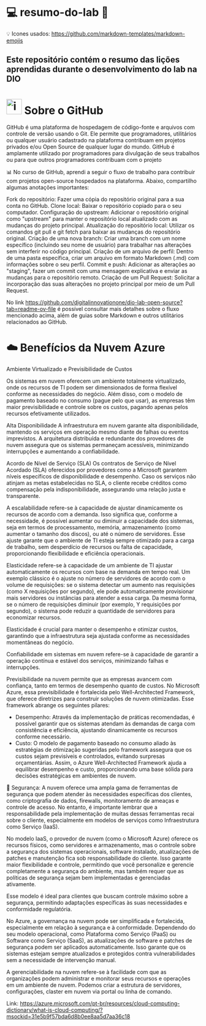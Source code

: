 # 💻 resumo-do-lab 🚀

💡 Icones usados: <https://github.com/markdown-templates/markdown-emojis>


Este repositório contém o resumo das lições aprendidas durante o desenvolvimento do lab na DIO
---
# <img src="https://img.icons8.com/?size=100&id=akG4VRhAoSii&format=png&color=000000" alt="image" width="40" height="40">  Sobre o GitHub 

GitHub é uma plataforma de hospedagem de código-fonte e arquivos com controle de versão usando o Git. Ele permite que programadores, utilitários ou qualquer usuário cadastrado na plataforma contribuam em projetos privados e/ou Open Source de qualquer lugar do mundo. GitHub é amplamente utilizado por programadores para divulgação de seus trabalhos ou para que outros programadores contribuam com o projeto


📊 No curso de GitHub, aprendi a seguir o fluxo de trabalho para contribuir com projetos open-source hospedados na plataforma. Abaixo, compartilho algumas anotações importantes:

Fork do repositório: Fazer uma cópia do repositório original para a sua conta no GitHub.
Clone local: Baixar o repositório copiado para o seu computador.
Configuração do upstream: Adicionar o repositório original como "upstream" para manter o repositório local atualizado com as mudanças do projeto principal.
Atualização do repositório local: Utilizar os comandos git pull e git fetch para baixar as mudanças do repositório original.
Criação de uma nova branch: Criar uma branch com um nome específico (incluindo seu nome de usuário) para trabalhar nas alterações sem interferir no código principal.
Criação de um arquivo de perfil: Dentro de uma pasta específica, criar um arquivo em formato Markdown (.md) com informações sobre o seu perfil.
Commit e push: Adicionar as alterações ao "staging", fazer um commit com uma mensagem explicativa e enviar as mudanças para o repositório remoto.
Criação de um Pull Request: Solicitar a incorporação das suas alterações no projeto principal por meio de um Pull Request.

No link <https://github.com/digitalinnovationone/dio-lab-open-source?tab=readme-ov-file> é possível consultar mais detalhes sobre o fluxo mencionado acima, além de guias sobre Markdown e outros utilitários relacionados ao GitHub.



# ☁️ Benefícios da Nuvem Azure 


 Ambiente Virtualizado e Previsibilidade de Custos

Os sistemas em nuvem oferecem um ambiente totalmente virtualizado, onde os recursos de TI podem ser dimensionados de forma flexível conforme as necessidades do negócio. Além disso, com o modelo de pagamento baseado no consumo (pague pelo que usar), as empresas têm maior previsibilidade e controle sobre os custos, pagando apenas pelos recursos efetivamente utilizados.

Alta Disponibilidade
A infraestrutura em nuvem garante alta disponibilidade, mantendo os serviços em operação mesmo diante de falhas ou eventos imprevistos. A arquitetura distribuída e redundante dos provedores de nuvem assegura que os sistemas permaneçam acessíveis, minimizando interrupções e aumentando a confiabilidade.

Acordo de Nível de Serviço (SLA)
Os contratos de Serviço de Nível Acordado (SLA) oferecidos por provedores como a Microsoft garantem níveis específicos de disponibilidade e desempenho. Caso os serviços não atinjam as metas estabelecidas no SLA, o cliente recebe créditos como compensação pela indisponibilidade, assegurando uma relação justa e transparente.

A escalabilidade refere-se à capacidade de ajustar dinamicamente os recursos de acordo com a demanda. Isso significa que, conforme a necessidade, é possível aumentar ou diminuir a capacidade dos sistemas, seja em termos de processamento, memória, armazenamento (como aumentar o tamanho dos discos), ou até o número de servidores. Esse ajuste garante que o ambiente de TI esteja sempre otimizado para a carga de trabalho, sem desperdício de recursos ou falta de capacidade, proporcionando flexibilidade e eficiência operacionais.

Elasticidade refere-se à capacidade de um ambiente de TI ajustar automaticamente os recursos com base na demanda em tempo real. Um exemplo clássico é o ajuste no número de servidores de acordo com o volume de requisições: se o sistema detectar um aumento nas requisições (como X requisições por segundo), ele pode automaticamente provisionar mais servidores ou instâncias para atender a essa carga. Da mesma forma, se o número de requisições diminuir (por exemplo, Y requisições por segundo), o sistema pode reduzir a quantidade de servidores para economizar recursos.

Elasticidade é crucial para manter o desempenho e otimizar custos, garantindo que a infraestrutura seja ajustada conforme as necessidades momentâneas do negócio.

Confiabilidade em sistemas em nuvem refere-se à capacidade de garantir a operação contínua e estável dos serviços, minimizando falhas e interrupções.

Previsibilidade na nuvem permite que as empresas avancem com confiança, tanto em termos de desempenho quanto de custos. No Microsoft Azure, essa previsibilidade é fortalecida pelo Well-Architected Framework, que oferece diretrizes para construir soluções de nuvem otimizadas. Esse framework abrange os seguintes pilares:

* Desempenho: Através da implementação de práticas recomendadas, é possível garantir que os sistemas atendam às demandas de carga com consistência e eficiência, ajustando dinamicamente os recursos conforme necessário.
* Custo: O modelo de pagamento baseado no consumo aliado às estratégias de otimização sugeridas pelo framework assegura que os custos sejam previsíveis e controlados, evitando surpresas orçamentárias.
Assim, o Azure Well-Architected Framework ajuda a equilibrar desempenho e custo, proporcionando uma base sólida para decisões estratégicas em ambientes de nuvem.

🔏 Segurança: A nuvem oferece uma ampla gama de ferramentas de segurança que podem atender às necessidades específicas dos clientes, como criptografia de dados, firewalls, monitoramento de ameaças e controle de acesso. No entanto, é importante lembrar que a responsabilidade pela implementação de muitas dessas ferramentas recai sobre o cliente, especialmente em modelos de serviços como Infraestrutura como Serviço (IaaS).

No modelo IaaS, o provedor de nuvem (como o Microsoft Azure) oferece os recursos físicos, como servidores e armazenamento, mas o controle sobre a segurança dos sistemas operacionais, software instalado, atualizações de patches e manutenção fica sob responsabilidade do cliente. Isso garante maior flexibilidade e controle, permitindo que você personalize e gerencie completamente a segurança do ambiente, mas também requer que as políticas de segurança sejam bem implementadas e gerenciadas ativamente.

Esse modelo é ideal para clientes que buscam controle máximo sobre a segurança, permitindo adaptações específicas às suas necessidades e conformidade regulatória.

No Azure, a governança na nuvem pode ser simplificada e fortalecida, especialmente em relação à segurança e à conformidade. Dependendo do seu modelo operacional, como Plataforma como Serviço (PaaS) ou Software como Serviço (SaaS), as atualizações de software e patches de segurança podem ser aplicados automaticamente. Isso garante que os sistemas estejam sempre atualizados e protegidos contra vulnerabilidades sem a necessidade de intervenção manual.

A gerenciabilidade na nuvem refere-se à facilidade com que as organizações podem administrar e monitorar seus recursos e operações em um ambiente de nuvem. Podemos criar a estrutura de servidores, configurações, claster em nuvem via portal ou linha de comando.


Link: https://azure.microsoft.com/pt-br/resources/cloud-computing-dictionary/what-is-cloud-computing/?msockid=31e5b9f57bda6d8b0ee8aa5d7aa36c18
